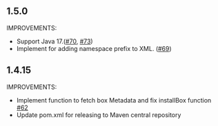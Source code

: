 ## 1.5.0
IMPROVEMENTS:
* Support Java 17.([#70](https://github.com/personium/personium-client-java/pull/70), [#73](https://github.com/personium/personium-client-java/pull/73))
* Implement for adding namespace prefix to XML. ([#69](https://github.com/personium/personium-client-java/pull/69))

## 1.4.15
IMPROVEMENTS:
* Implement function to fetch box Metadata and fix installBox function
  [#62](https://github.com/personium/personium-client-java/pull/62)
* Update pom.xml for releasing to Maven central repository
